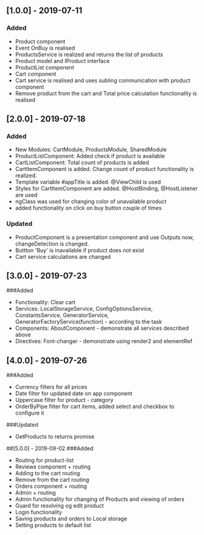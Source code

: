 ## [1.0.0] - 2019-07-11
### Added
- Product component
- Event OnBuy is realised
- ProductsService is realized and returns the list of products
- Product model and IProduct interface
- ProductList component
- Cart component
- Cart service is  realised and uses subling communication with product component
- Remove product from the cart and Total price calculation functionality is realised

## [2.0.0] - 2019-07-18
### Added
- New Modules: CartModule, ProductsModule, SharedModule
- ProductListComponent: Added check if product is available
- CartListComponent: Total count of products is added
- СartItemComponent is added. Change count of product functionality is realized.
- Template variable #appTitle is added. @ViewChild is used
- Styles for CartItemComponent are added. @HostBinding, @HostListener are used
- ngClass was used for changing color of unavailable product
- added functionality on click on buy button couple of times

### Updated
- ProductComponent is a presentation component and use Outputs now, changeDetection is changed.
- Buttton 'Buy' is inavailable if product does not exist
- Cart service calculations are changed

## [3.0.0] - 2019-07-23
###Added
- Functionality: Clear cart
- Services: LocalStorageService, ConfigOptionsService, ConstantsService, GeneratorService,          GeneratorFactoryService(function) - according to the task
- Components: AboutComponent - demonstrate all services described above
- Directives: Font-changer - demonstrate using render2 and elementRef

## [4.0.0] - 2019-07-26
###Added
- Currency filters for all prices
- Date filter for updated date on app component
- Uppercase filter for product - category
- OrderByPipe filter for cart items, added select and checkbox to configure it

###Updated
- GetProducts to returns promise 

##[5.0.0] - 2019-09-02
###Added
- Routing for product-list
- Reviews component + routing
- Adding to the cart routing
- Remove from the cart routing
- Orders component + routing
- Admin + routing
- Admin functionality for changing of Products and viewing of orders
- Guard for resolving og edit product
- Login functionality
- Saving products and orders to Local storage
- Setting products to default list